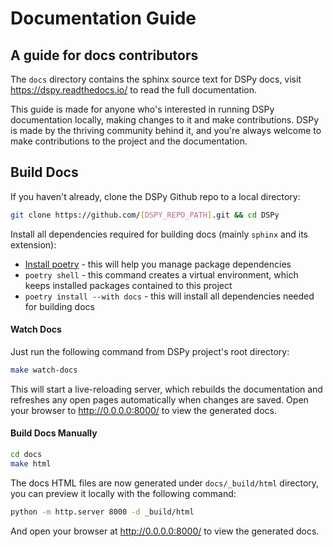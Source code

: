 # Documentation Guide

## A guide for docs contributors

The `docs` directory contains the sphinx source text for DSPy docs, visit
https://dspy.readthedocs.io/ to read the full documentation.

This guide is made for anyone who's interested in running DSPy documentation locally,
making changes to it and make contributions. DSPy is made by the thriving community
behind it, and you're always welcome to make contributions to the project and the
documentation.

## Build Docs

If you haven't already, clone the DSPy Github repo to a local directory:

```bash
git clone https://github.com/[DSPY_REPO_PATH].git && cd DSPy
```

Install all dependencies required for building docs (mainly `sphinx` and its extension):

- [Install poetry](https://python-poetry.org/docs/#installation) - this will help you manage package dependencies
- `poetry shell` - this command creates a virtual environment, which keeps installed packages contained to this project
- `poetry install --with docs` - this will install all dependencies needed for building docs


#### Watch Docs

Just run the following command from DSPy project's root directory:
```bash
make watch-docs
```

This will start a live-reloading server, which rebuilds the documentation and refreshes any open pages automatically when
changes are saved. Open your browser to http://0.0.0.0:8000/ to view the generated docs.

#### Build Docs Manually

```bash
cd docs
make html
```

The docs HTML files are now generated under `docs/_build/html` directory, you can preview
it locally with the following command:

```bash
python -m http.server 8000 -d _build/html
```

And open your browser at http://0.0.0.0:8000/ to view the generated docs.

